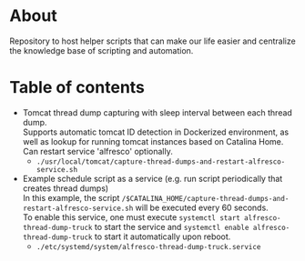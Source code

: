 # About

Repository to host helper scripts that can make our life easier and centralize the knowledge base of scripting and automation.  

# Table of contents

- Tomcat thread dump capturing with sleep interval between each thread dump.  
  Supports automatic tomcat ID detection in Dockerized environment, as well as lookup for running tomcat instances based on Catalina Home.  
  Can restart service 'alfresco' optionally.  
  - `./usr/local/tomcat/capture-thread-dumps-and-restart-alfresco-service.sh`
- Example schedule script as a service (e.g. run script periodically that creates thread dumps)  
  In this example, the script `/$CATALINA_HOME/capture-thread-dumps-and-restart-alfresco-service.sh` will be executed every 60 seconds.  
  To enable this service, one must execute `systemctl start alfresco-thread-dump-truck` to start the service and `systemctl enable alfresco-thread-dump-truck` to start it automatically upon reboot.  
  - `./etc/systemd/system/alfresco-thread-dump-truck.service`
